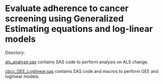# Evaluate adherence to cancer screening using Generalized Estimating equations and log-linear models

Directory:

[als_analyze.sas](als_analyze.sas) contains SAS code to perform analysis on ALS change.

[cbcc_GEE_Loglinear.sas](cbcc_GEE_Loglinear.sas) contains SAS code and macros to perform GEE and loglinear models.
